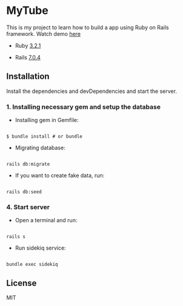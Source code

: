 # MyTube



This is my project to learn how to build a app using Ruby on Rails framework. Watch demo [here](http://137.184.91.249/)



- Ruby [3.2.1](https://github.com/rbenv/rbenv)

- Rails [7.0.4](https://github.com/rails/rails)



<!-- ## Features



- View and edit profile user

- Realtime notification when user upload video or stream

- Upload video, like and comment video

- Streaming

- Share video to facebook

- Create playlist, add video to playlist, remove playlist, set public or private for playlist, share playlist -->



## Installation



Install the dependencies and devDependencies and start the server.


### 1. Installing necessary gem and setup the database



- Installing gem in Gemfile:



```

$ bundle install # or bundle

```



- Migrating database:



```

rails db:migrate

```



- If you want to create fake data, run:



```

rails db:seed

```



### 4. Start server



- Open a terminal and run:



```

rails s

```

- Run sidekiq service:



```

bundle exec sidekiq

```









## License



MIT




